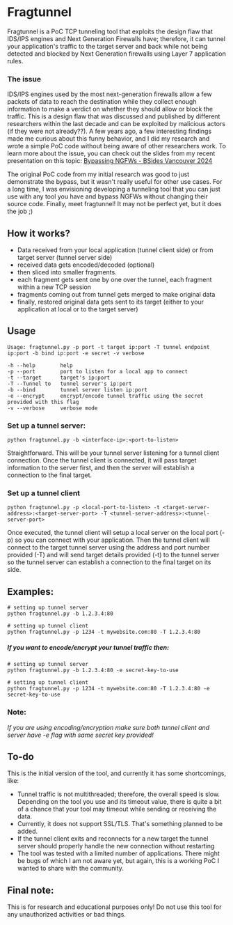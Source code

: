# Fragtunnel
Fragtunnel is a PoC TCP tunneling tool that exploits the design flaw that IDS/IPS engines and Next Generation Firewalls have; therefore, it can tunnel your application's traffic to the target server and back while not being detected and blocked by Next Generation firewalls using Layer 7 application rules.

### The issue
IDS/IPS engines used by the most next-generation firewalls allow a few packets of data to reach the destination while they collect enough information to make a verdict on whether they should allow or block the traffic. This is a design flaw that was discussed and published by different researchers within the last decade and can be exploited by malicious actors (if they were not already??). A few years ago, a few interesting findings made me curious about this funny behavior, and I did my research and wrote a simple PoC code without being aware of other researchers work. To learn more about the issue, you can check out the slides from my recent presentation on this topic: [Bypassing NGFWs - BSides Vancouver 2024](https://github.com/efeali/fragtunnel/blob/main/Bypassing%20NGFWs%20-%20Bsides%20Vancouver%202024.pdf)

The original PoC code from my initial research was good to just demonstrate the bypass, but it wasn't really useful for other use cases. For a long time, I was envisioning developing a tunneling tool that you can just use with any tool you have and bypass NGFWs without changing their source code. Finally, meet fragtunnel! It may not be perfect yet, but it does the job ;)

## How it works?
- Data received from your local application (tunnel client side) or from target server (tunnel server side)
- received data gets encoded/decoded (optional)
- then sliced into smaller fragments.
- each fragment gets sent one by one over the tunnel, each fragment within a new TCP session
- fragments coming out from tunnel gets merged to make original data
- finally, restored original data gets sent to its target (either to your application at local or to the target server)

## Usage
```
Usage: fragtunnel.py -p port -t target ip:port -T tunnel endpoint ip:port -b bind ip:port -e secret -v verbose

-h --help        help
-p --port        port to listen for a local app to connect
-t --target      target's ip:port
-T --Tunnel to   tunnel server's ip:port
-b --bind        tunnel server listen ip:port
-e --encrypt     encrypt/encode tunnel traffic using the secret provided with this flag
-v --verbose     verbose mode
```

### Set up a tunnel server:
```
python fragtunnel.py -b <interface-ip>:<port-to-listen>
```
Straightforward. This will be your tunnel server listening for a tunnel client connection. Once the tunnel client is connected, it will pass target information to the server first, and then the server will establish a connection to the final target.



### Set up a tunnel client
```
python fragtunnel.py -p <local-port-to-listen> -t <target-server-address>:<target-server-port> -T <tunnel-server-address>:<tunnel-server-port>
```
Once executed, the tunnel client will setup a local server on the local port (-p) so you can connect with your application.
Then the tunnel client will connect to the target tunnel server using the address and port number provided (-T) and will send target details provided (-t) to the tunnel server so the tunnel server can establish a connection to the final target on its side.

## Examples:
```
# setting up tunnel server
python fragtunnel.py -b 1.2.3.4:80

# setting up tunnel client
python fragtunnel.py -p 1234 -t mywebsite.com:80 -T 1.2.3.4:80
```

##### If you want to encode/encrypt your tunnel traffic then:
```
# setting up tunnel server
python fragtunnel.py -b 1.2.3.4:80 -e secret-key-to-use

# setting up tunnel client
python fragtunnel.py -p 1234 -t mywebsite.com:80 -T 1.2.3.4:80 -e secret-key-to-use
```

### Note:
*If you are using encoding/encryption make sure both tunnel client and server have -e flag with same secret key provided!*

## To-do
This is the initial version of the tool, and currently it has some shortcomings, like:
- Tunnel traffic is not multithreaded; therefore, the overall speed is slow. Depending on the tool you use and its timeout value, there is quite a bit of a chance that your tool may timeout while sending or receiving the data.
- Currently, it does not support SSL/TLS. That's something planned to be added.
- If the tunnel client exits and reconnects for a new target the tunnel server should properly handle the new connection without restarting 
- The tool was tested with a limited number of applications. There might be bugs of which I am not aware yet, but again, this is a working PoC I wanted to share with the community.

## Final note:
This is for research and educational purposes only! Do not use this tool for any unauthorized activities or bad things.


